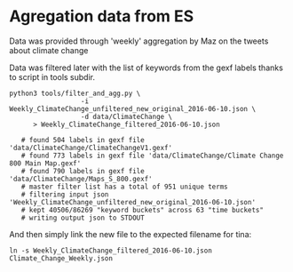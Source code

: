 Agregation data from ES
=======================

Data was provided through 'weekly' aggregation by Maz on the tweets about climate change

Data was filtered later with the list of keywords from the gexf labels thanks to script in tools subdir.


```
python3 tools/filter_and_agg.py \
                  -i Weekly_ClimateChange_unfiltered_new_original_2016-06-10.json \
                  -d data/ClimateChange \
      > Weekly_ClimateChange_filtered_2016-06-10.json
```

```
   # found 504 labels in gexf file 'data/ClimateChange/ClimateChangeV1.gexf'
   # found 773 labels in gexf file 'data/ClimateChange/Climate Change 800 Main Map.gexf'
   # found 790 labels in gexf file 'data/ClimateChange/Maps_S_800.gexf'
   # master filter list has a total of 951 unique terms
   # filtering input json 'Weekly_ClimateChange_unfiltered_new_original_2016-06-10.json'
   # kept 40506/86269 "keyword buckets" across 63 "time buckets"
   # writing output json to STDOUT
```


And then simply link the new file to the expected filename for tina:

```
ln -s Weekly_ClimateChange_filtered_2016-06-10.json  Climate_Change_Weekly.json
```

